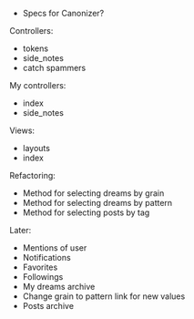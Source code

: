  * Specs for Canonizer?
 
Controllers:

 * tokens
 * side_notes
 * catch spammers

My controllers:

 * index
 * side_notes

Views:

 * layouts
 * index
 
Refactoring:

  * Method for selecting dreams by grain
  * Method for selecting dreams by pattern
  * Method for selecting posts by tag

Later:

 * Mentions of user
 * Notifications
 * Favorites
 * Followings
 * My dreams archive
 * Change grain to pattern link for new values
 * Posts archive
